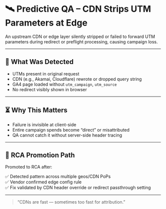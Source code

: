 # 🛰️ Predictive QA – CDN Strips UTM Parameters at Edge

An upstream CDN or edge layer silently stripped or failed to forward UTM parameters during redirect or preflight processing, causing campaign loss.

---

## 🧪 What Was Detected

- UTMs present in original request  
- CDN (e.g., Akamai, Cloudflare) rewrote or dropped query string  
- GA4 page loaded without `utm_campaign`, `utm_source`  
- No redirect visibly shown in browser

---

## ⏳ Why This Matters

- Failure is invisible at client-side  
- Entire campaign spends become “direct” or misattributed  
- QA cannot catch it without server-side header tracing

---

## 🔁 RCA Promotion Path

Promoted to RCA after:

✅ Detected pattern across multiple geos/CDN PoPs  
✅ Vendor confirmed edge config rule  
✅ Fix validated by CDN header override or redirect passthrough setting

---
> “CDNs are fast — sometimes too fast for attribution.”
